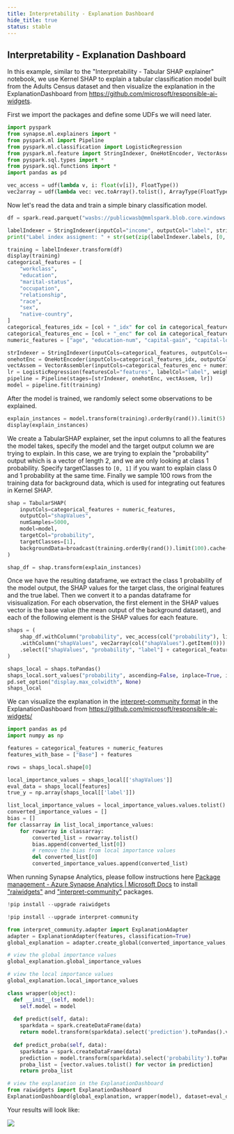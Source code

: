 ```yaml
---
title: Interpretability - Explanation Dashboard
hide_title: true
status: stable
---
```

## Interpretability - Explanation Dashboard

In this example, similar to the "Interpretability - Tabular SHAP explainer" notebook, we use Kernel SHAP to explain a tabular classification model built from the Adults Census dataset and then visualize the explanation in the ExplanationDashboard from https://github.com/microsoft/responsible-ai-widgets.

First we import the packages and define some UDFs we will need later.


```python
import pyspark
from synapse.ml.explainers import *
from pyspark.ml import Pipeline
from pyspark.ml.classification import LogisticRegression
from pyspark.ml.feature import StringIndexer, OneHotEncoder, VectorAssembler
from pyspark.sql.types import *
from pyspark.sql.functions import *
import pandas as pd

vec_access = udf(lambda v, i: float(v[i]), FloatType())
vec2array = udf(lambda vec: vec.toArray().tolist(), ArrayType(FloatType()))
```

Now let's read the data and train a simple binary classification model.


```python
df = spark.read.parquet("wasbs://publicwasb@mmlspark.blob.core.windows.net/AdultCensusIncome.parquet").cache()

labelIndexer = StringIndexer(inputCol="income", outputCol="label", stringOrderType="alphabetAsc").fit(df)
print("Label index assigment: " + str(set(zip(labelIndexer.labels, [0, 1]))))

training = labelIndexer.transform(df)
display(training)
categorical_features = [
    "workclass",
    "education",
    "marital-status",
    "occupation",
    "relationship",
    "race",
    "sex",
    "native-country",
]
categorical_features_idx = [col + "_idx" for col in categorical_features]
categorical_features_enc = [col + "_enc" for col in categorical_features]
numeric_features = ["age", "education-num", "capital-gain", "capital-loss", "hours-per-week"]

strIndexer = StringIndexer(inputCols=categorical_features, outputCols=categorical_features_idx)
onehotEnc = OneHotEncoder(inputCols=categorical_features_idx, outputCols=categorical_features_enc)
vectAssem = VectorAssembler(inputCols=categorical_features_enc + numeric_features, outputCol="features")
lr = LogisticRegression(featuresCol="features", labelCol="label", weightCol="fnlwgt")
pipeline = Pipeline(stages=[strIndexer, onehotEnc, vectAssem, lr])
model = pipeline.fit(training)
```

After the model is trained, we randomly select some observations to be explained.


```python
explain_instances = model.transform(training).orderBy(rand()).limit(5).repartition(200).cache()
display(explain_instances)
```

We create a TabularSHAP explainer, set the input columns to all the features the model takes, specify the model and the target output column we are trying to explain. In this case, we are trying to explain the "probability" output which is a vector of length 2, and we are only looking at class 1 probability. Specify targetClasses to `[0, 1]` if you want to explain class 0 and 1 probability at the same time. Finally we sample 100 rows from the training data for background data, which is used for integrating out features in Kernel SHAP.


```python
shap = TabularSHAP(
    inputCols=categorical_features + numeric_features,
    outputCol="shapValues",
    numSamples=5000,
    model=model,
    targetCol="probability",
    targetClasses=[1],
    backgroundData=broadcast(training.orderBy(rand()).limit(100).cache()),
)

shap_df = shap.transform(explain_instances)

```

Once we have the resulting dataframe, we extract the class 1 probability of the model output, the SHAP values for the target class, the original features and the true label. Then we convert it to a pandas dataframe for visisualization.
For each observation, the first element in the SHAP values vector is the base value (the mean output of the background dataset), and each of the following element is the SHAP values for each feature.


```python
shaps = (
    shap_df.withColumn("probability", vec_access(col("probability"), lit(1)))
    .withColumn("shapValues", vec2array(col("shapValues").getItem(0)))
    .select(["shapValues", "probability", "label"] + categorical_features + numeric_features)
)

shaps_local = shaps.toPandas()
shaps_local.sort_values("probability", ascending=False, inplace=True, ignore_index=True)
pd.set_option("display.max_colwidth", None)
shaps_local
```

We can visualize the explanation in the [interpret-community format](https://github.com/interpretml/interpret-community) in the ExplanationDashboard from https://github.com/microsoft/responsible-ai-widgets/


```python
import pandas as pd
import numpy as np

features = categorical_features + numeric_features
features_with_base = ["Base"] + features

rows = shaps_local.shape[0]

local_importance_values = shaps_local[['shapValues']]
eval_data = shaps_local[features]
true_y = np.array(shaps_local[['label']])
```


```python
list_local_importance_values = local_importance_values.values.tolist()
converted_importance_values = []
bias = []
for classarray in list_local_importance_values:
    for rowarray in classarray:
        converted_list = rowarray.tolist()
        bias.append(converted_list[0])
        # remove the bias from local importance values
        del converted_list[0]
        converted_importance_values.append(converted_list)
```

When running Synapse Analytics, please follow instructions here [Package management - Azure Synapse Analytics | Microsoft Docs](https://docs.microsoft.com/en-us/azure/synapse-analytics/spark/apache-spark-azure-portal-add-libraries) to install ["raiwidgets"](https://pypi.org/project/raiwidgets/) and ["interpret-community"](https://pypi.org/project/interpret-community/) packages.


```python
!pip install --upgrade raiwidgets
```


```python
!pip install --upgrade interpret-community
```


```python
from interpret_community.adapter import ExplanationAdapter
adapter = ExplanationAdapter(features, classification=True)
global_explanation = adapter.create_global(converted_importance_values, eval_data, expected_values=bias)
```


```python
# view the global importance values
global_explanation.global_importance_values
```


```python
# view the local importance values
global_explanation.local_importance_values
```


```python
class wrapper(object):
  def __init__(self, model):
    self.model = model
  
  def predict(self, data):
    sparkdata = spark.createDataFrame(data)
    return model.transform(sparkdata).select('prediction').toPandas().values.flatten().tolist()
  
  def predict_proba(self, data):
    sparkdata = spark.createDataFrame(data)
    prediction = model.transform(sparkdata).select('probability').toPandas().values.flatten().tolist()
    proba_list = [vector.values.tolist() for vector in prediction]
    return proba_list
```


```python
# view the explanation in the ExplanationDashboard
from raiwidgets import ExplanationDashboard
ExplanationDashboard(global_explanation, wrapper(model), dataset=eval_data, true_y=true_y)
```

Your results will look like:

<img src="https://mmlspark.blob.core.windows.net/graphics/rai-dashboard.png" />
